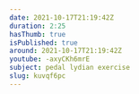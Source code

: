 ```yaml
---
date: 2021-10-17T21:19:42Z
duration: 2:25
hasThumb: true
isPublished: true
around: 2021-10-17T21:19:42Z
youtube: -axyCKh6mrE
subject: pedal lydian exercise
slug: kuvqf6pc
---
```

